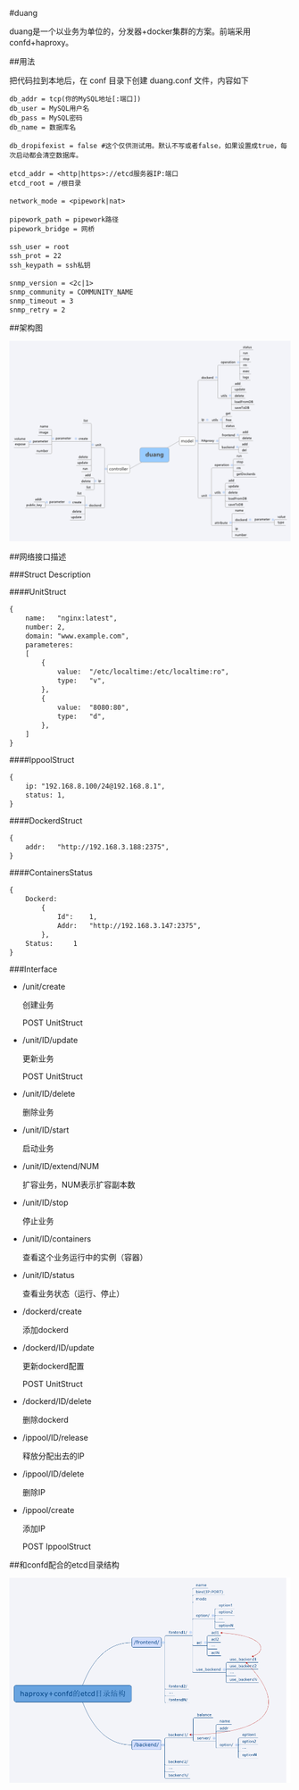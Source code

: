 #duang

duang是一个以业务为单位的，分发器+docker集群的方案。前端采用confd+haproxy。

##用法

把代码拉到本地后，在 conf 目录下创建 duang.conf 文件，内容如下

	db_addr = tcp(你的MySQL地址[:端口])
	db_user = MySQL用户名
	db_pass = MySQL密码
	db_name = 数据库名

	db_dropifexist = false #这个仅供测试用。默认不写或者false，如果设置成true，每次启动都会清空数据库。

	etcd_addr = <http|https>://etcd服务器IP:端口
	etcd_root = /根目录

	network_mode = <pipework|nat>

	pipework_path = pipework路径
	pipework_bridge = 网桥

	ssh_user = root
	ssh_prot = 22
	ssh_keypath = ssh私钥

	snmp_version = <2c|1>
	snmp_community = COMMUNITY_NAME
	snmp_timeout = 3
	snmp_retry = 2

##架构图

![框架图](duang.png "框架图")

##网络接口描述

###Struct Description

####UnitStruct

	{
		name:	"nginx:latest",
		number:	2,
		domain:	"www.example.com",
		parameteres:
		[
			{
				value:	"/etc/localtime:/etc/localtime:ro",
				type:	"v",
			},
			{
				value:	"8080:80",
				type:	"d",
			},
		]
	}

####IppoolStruct

	{
		ip:	"192.168.8.100/24@192.168.8.1",
		status:	1,
	}

####DockerdStruct

	{
		addr:	"http://192.168.3.188:2375",
	}


####ContainersStatus

	{
		Dockerd:	
			{
				Id":	1,
				Addr:	"http://192.168.3.147:2375",
			},
		Status:		1
	}

###Interface

* /unit/create

	创建业务
	
	POST UnitStruct

* /unit/ID/update

	更新业务
	
	POST UnitStruct

* /unit/ID/delete

	删除业务

* /unit/ID/start

	启动业务

* /unit/ID/extend/NUM

	扩容业务，NUM表示扩容副本数

* /unit/ID/stop

	停止业务

* /unit/ID/containers

	查看这个业务运行中的实例（容器）

* /unit/ID/status

	查看业务状态（运行、停止）

* /dockerd/create

	添加dockerd

* /dockerd/ID/update

	更新dockerd配置

	POST UnitStruct

* /dockerd/ID/delete

	删除dockerd

* /ippool/ID/release

	释放分配出去的IP

* /ippool/ID/delete

	删除IP

* /ippool/create

	添加IP

	POST IppoolStruct

##和confd配合的etcd目录结构

![etcd目录结构](etcd_directory_arch.png "etcd目录结构")